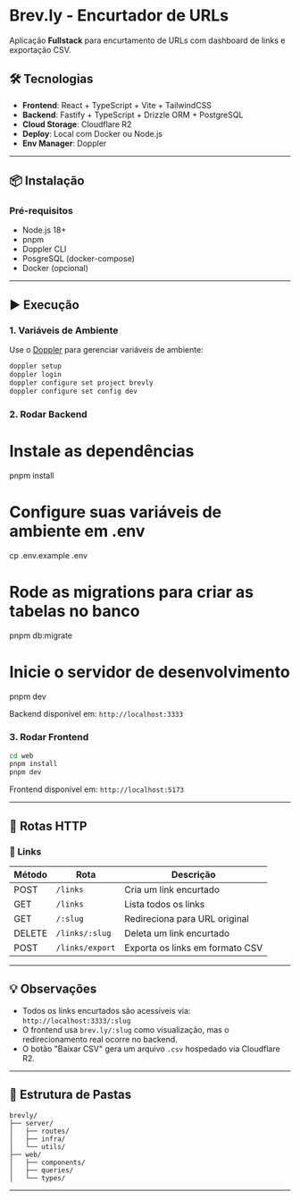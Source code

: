 # Brev.ly - Encurtador de URLs

Aplicação **Fullstack** para encurtamento de URLs com dashboard de links e exportação CSV.

## 🛠️ Tecnologias

- **Frontend**: React + TypeScript + Vite + TailwindCSS
- **Backend**: Fastify + TypeScript + Drizzle ORM + PostgreSQL
- **Cloud Storage**: Cloudflare R2
- **Deploy**: Local com Docker ou Node.js
- **Env Manager**: Doppler

---

## 📦 Instalação

### Pré-requisitos

- Node.js 18+
- pnpm
- Doppler CLI
- PosgreSQL (docker-compose)
- Docker (opcional)

---

## ▶️ Execução

### 1. Variáveis de Ambiente

Use o [Doppler](https://docs.doppler.com/docs/install-cli) para gerenciar variáveis de ambiente:

```bash
doppler setup
doppler login
doppler configure set project brevly
doppler configure set config dev
```

### 2. Rodar Backend

# Instale as dependências
pnpm install

# Configure suas variáveis de ambiente em .env
cp .env.example .env

# Rode as migrations para criar as tabelas no banco
pnpm db:migrate

# Inicie o servidor de desenvolvimento
pnpm dev

Backend disponível em: `http://localhost:3333`

### 3. Rodar Frontend

```bash
cd web
pnpm install
pnpm dev
```

Frontend disponível em: `http://localhost:5173`

---

## 🧪 Rotas HTTP

### 🔗 Links

| Método | Rota              | Descrição                            |
|--------|-------------------|--------------------------------------|
| POST   | `/links`          | Cria um link encurtado               |
| GET    | `/links`          | Lista todos os links                 |
| GET    | `/:slug`          | Redireciona para URL original        |
| DELETE | `/links/:slug`    | Deleta um link encurtado             |
| POST   | `/links/export`   | Exporta os links em formato CSV      |

---

## 💡 Observações

- Todos os links encurtados são acessíveis via: `http://localhost:3333/:slug`
- O frontend usa `brev.ly/:slug` como visualização, mas o redirecionamento real ocorre no backend.
- O botão "Baixar CSV" gera um arquivo `.csv` hospedado via Cloudflare R2.

---

## 📂 Estrutura de Pastas

```
brevly/
├── server/
│   ├── routes/
│   ├── infra/
│   └── utils/
├── web/
│   ├── components/
│   ├── queries/
│   └── types/
```

---
